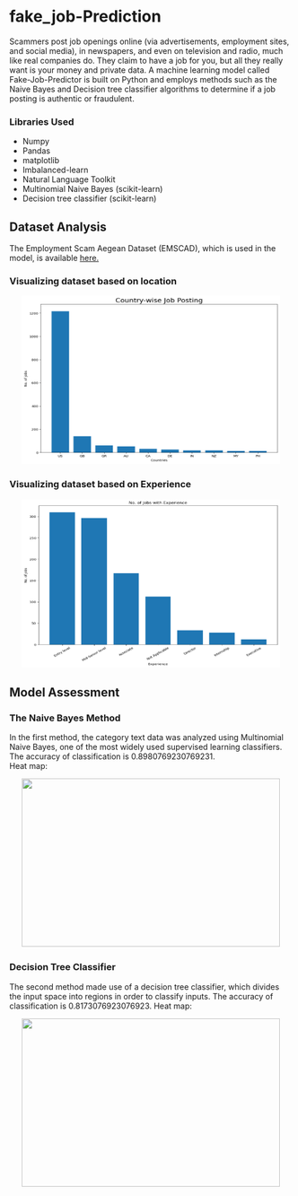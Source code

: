 # fake_job-Prediction
Scammers post job openings online (via advertisements, employment sites, and social media), in newspapers, and even on television and radio, much like real companies do. They claim to have a job for you, but all they really want is your money and private data.
A machine learning model called Fake-Job-Predictor is built on Python and employs methods such as the Naive Bayes and Decision tree classifier algorithms to determine if a job posting is authentic or fraudulent.

### Libraries Used

* Numpy
* Pandas
* matplotlib
* Imbalanced-learn
* Natural Language Toolkit
* Multinomial Naive Bayes (scikit-learn)
* Decision tree classifier (scikit-learn)

## Dataset Analysis
The Employment Scam Aegean Dataset (EMSCAD), which is used in the model, is available [here.](https://www.kaggle.com/recruitment-scam/amruthjithrajvr)

### Visualizing dataset based on location 

<p align="center">
  <img width="460" height="300" src="https://github.com/farhafaiza/fake_job-Prediction/blob/main/img1.png?raw=true">
</p>

### Visualizing dataset based on Experience

<p align="center">
  <img width="460" height="300" src="https://github.com/farhafaiza/fake_job-Prediction/blob/main/img2.png?raw=true">
</p>

## Model Assessment 

### The Naive Bayes Method 
In the first method, the category text data was analyzed using Multinomial Naive Bayes, one of the most widely used supervised learning classifiers. <br>
The accuracy of classification is 0.8980769230769231. <br>
Heat map:
<p align="center">
  <img width="460" height="300" src="">
</p>

### Decision Tree Classifier
The second method made use of a decision tree classifier, which divides the input space into regions in order to classify inputs. 
The accuracy of classification is 0.8173076923076923.
Heat map:
<p align="center">
  <img width="460" height="300" src="">
</p>


